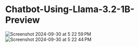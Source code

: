 # Chatbot-Using-Llama-3.2-1B-Preview

![Screenshot 2024-09-30 at 5 22 59 PM](https://github.com/user-attachments/assets/ab375ce7-90e3-4ab2-bbd2-e851be28668b)
![Screenshot 2024-09-30 at 5 22 44 PM](https://github.com/user-attachments/assets/be254067-efc4-407c-a4f7-2280147e5167)
